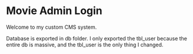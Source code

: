 # Movie Admin Login #

Welcome to my custom CMS system.

Database is exported in db folder. I only exported the tbl_user because the entire db is massive, and the tbl_user is the only thing I changed.
